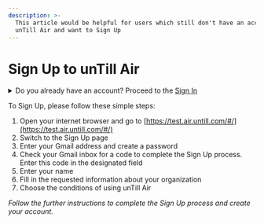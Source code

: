 ```yaml
---
description: >-
  This article would be helpful for users which still don't have an account in
  unTill Air and want to Sign Up
---
```


# Sign Up to unTill Air

<details>

<summary>Do you already have an account? Proceed to the <a href="sign-in-to-untill-air.md">Sign In</a></summary>

After signing in, you can [set up your account](../set-up-your-account.md)

</details>

To Sign Up, please follow these simple steps:

1. Open your internet browser and go to [https://test.air.untill.com/#/](https://test.air.untill.com/#/)
2. Switch to the Sign Up page
3. Enter your Gmail address and create a password
4. Check your Gmail inbox for a code to complete the Sign Up process. Enter this code in the designated field
5. Enter your name
6. Fill in the requested information about your organization
7. Choose the conditions of using unTill Air &#x20;

_Follow the further instructions to complete the Sign Up process and create your account._
